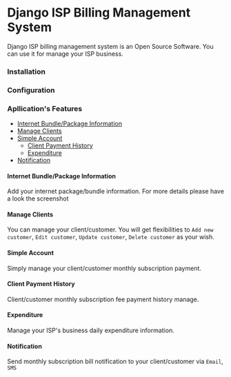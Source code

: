 # Django ISP Billing Management System

Django ISP billing management system is an Open Source Software. You can use it for manage your ISP business.

### Installation

### Configuration


### Apllication's Features

- [Internet Bundle/Package Information](https://github.com/porimol/django-ispbilling#internet-bundlepackage-information)
- [Manage Clients](https://github.com/porimol/django-ispbilling#manage-clients)
- [Simple Account](https://github.com/porimol/django-ispbilling#simple-account)
    - [Client Payment History](https://github.com/porimol/django-ispbilling#client-payment-history)
    - [Expenditure](https://github.com/porimol/django-ispbilling#expenditure)
- [Notification](https://github.com/porimol/django-ispbilling#notification)

#### Internet Bundle/Package Information

Add your internet package/bundle information. For more details please have a look the screenshot

#### Manage Clients

You can manage your client/customer. You will get flexibilities to `Add new customer`, `Edit customer`, `Update customer`, `Delete customer`  as your wish.

#### Simple Account

Simply manage your client/customer monthly subscription payment.

#### Client Payment History

Client/customer monthly subscription fee payment history manage.

#### Expenditure

Manage your ISP's business daily expenditure information.

#### Notification

Send monthly subscription bill notification to your client/customer via `Email`, `SMS`
